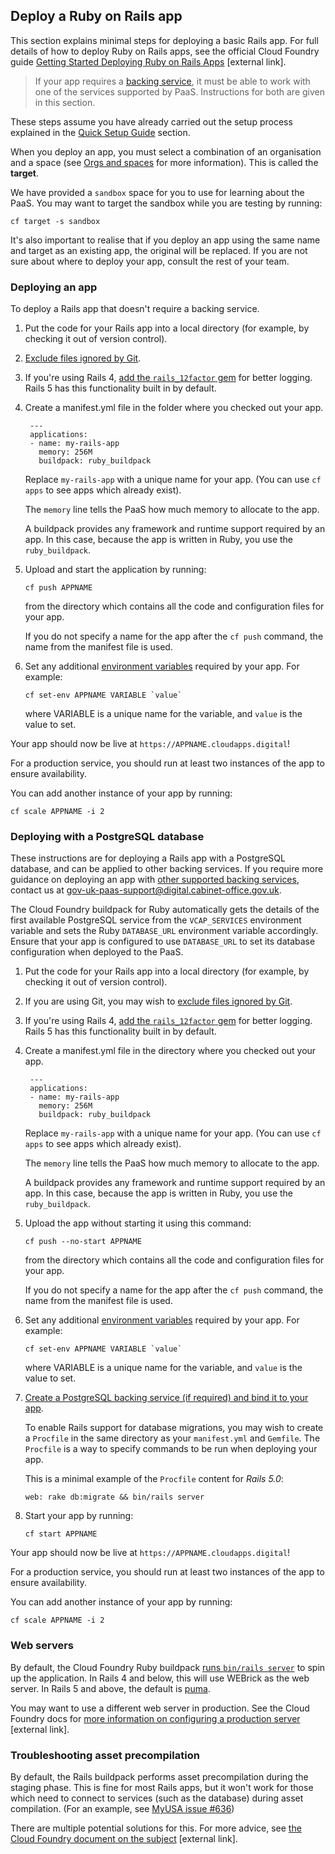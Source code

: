 ## Deploy a Ruby on Rails app


This section explains minimal steps for deploying a basic Rails app. For full details of how to deploy Ruby on Rails apps, see the official Cloud Foundry guide [Getting Started Deploying Ruby on Rails Apps](http://docs.cloudfoundry.org/buildpacks/ruby/gsg-ror.html) [external link]. 

> If your app requires a [backing service](https://docs.cloud.service.gov.uk/#deploy-a-backing-or-routing-service), it must be able to work with one of the services supported by PaaS. Instructions for both are given in this section.

These steps assume you have already carried out the setup process explained in the [Quick Setup Guide](/#quick-setup-guide) section.

When you deploy an app, you must select a combination of an organisation and a space (see [Orgs and spaces](/#organisations-spaces-amp-targets) for more information). This is called the **target**.

We have provided a ``sandbox`` space for you to use for learning about the PaaS. You may want to target the sandbox while you are testing by running:

``cf target -s sandbox``

It's also important to realise that if you deploy an app using the same name and target as an existing app, the original will be replaced. If you are not sure about where to deploy your app, consult the rest of your team.

### Deploying an app

To deploy a Rails app that doesn't require a backing service.

1. Put the code for your Rails app into a local directory (for example, by checking it out of version control).

1. [Exclude files ignored by Git](/#excluding-files).

1. If you're using Rails 4, [add the `rails_12factor` gem](https://github.com/heroku/rails_12factor#install) for better logging. Rails 5 has this functionality built in by default.

1. Create a manifest.yml file in the folder where you checked out your app.

        ---
        applications:
        - name: my-rails-app
          memory: 256M
          buildpack: ruby_buildpack

    Replace ``my-rails-app`` with a unique name for your app. (You can use ``cf apps`` to see apps which already exist).

    The `memory` line tells the PaaS how much memory to allocate to the app.

    A buildpack provides any framework and runtime support required by an app. In this case, because the app is written in Ruby, you use the ``ruby_buildpack``.

1. Upload and start the application by running:

    ```
    cf push APPNAME
    ```

    from the directory which contains all the code and configuration files for your app.

    If you do not specify a name for the app after the ``cf push`` command, the name from the manifest file is used.

1. Set any additional [environment variables](/#environment-variables) required by your app. For example:

    ```
    cf set-env APPNAME VARIABLE `value`
    ```

    where VARIABLE is a unique name for the variable, and `value` is the value to set.

Your app should now be live at `https://APPNAME.cloudapps.digital`!

For a production service, you should run at least two instances of the app to ensure availability.

You can add another instance of your app by running:

``cf scale APPNAME -i 2``

### Deploying with a PostgreSQL database

These instructions are for deploying a Rails app with a PostgreSQL database, and can be applied to other backing services. If you require more guidance on deploying an app with [other supported backing services](https://docs.cloud.service.gov.uk/#deploy-a-backing-or-routing-service), contact us at [gov-uk-paas-support@digital.cabinet-office.gov.uk](mailto:gov-uk-paas-support@digital.cabinet-office.gov.uk).

 The Cloud Foundry buildpack for Ruby automatically gets the details of the first available PostgreSQL service from the ``VCAP_SERVICES`` environment variable and sets the Ruby `DATABASE_URL` environment variable accordingly. Ensure that your app is configured to use `DATABASE_URL` to set its database configuration when deployed to the PaaS.

1. Put the code for your Rails app into a local directory (for example, by checking it out of version control).

1. If you are using Git, you may wish to [exclude files ignored by Git](/#excluding-files).

1. If you're using Rails 4, [add the `rails_12factor` gem](https://github.com/heroku/rails_12factor#install) for better logging. Rails 5 has this functionality built in by default.

1. Create a manifest.yml file in the directory where you checked out your app.

        ---
        applications:
        - name: my-rails-app
          memory: 256M
          buildpack: ruby_buildpack

    Replace ``my-rails-app`` with a unique name for your app. (You can use ``cf apps`` to see apps which already exist).

    The `memory` line tells the PaaS how much memory to allocate to the app.

    A buildpack provides any framework and runtime support required by an app. In this case, because the app is written in Ruby, you use the ``ruby_buildpack``.


1. Upload the app without starting it using this command:

    ```
    cf push --no-start APPNAME
    ```

    from the directory which contains all the code and configuration files for your app.

    If you do not specify a name for the app after the ``cf push`` command, the name from the manifest file is used.


1. Set any additional [environment variables](/#environment-variables) required by your app. For example:

    ```
    cf set-env APPNAME VARIABLE `value`
    ```

    where VARIABLE is a unique name for the variable, and `value` is the value to set.


1. [Create a PostgreSQL backing service (if required) and bind it to your app](https://docs.cloud.service.gov.uk/#deploy-a-backing-or-routing-service).

    To enable Rails support for database migrations, you may wish to create a `Procfile` in the same directory as your `manifest.yml` and `Gemfile`. The `Procfile` is a way to specify commands to be run when deploying your app.

    This is a minimal example of the `Procfile` content for *Rails 5.0*:

    ```
    web: rake db:migrate && bin/rails server
    ```

1. Start your app by running: 

    ```
    cf start APPNAME
    ```

Your app should now be live at `https://APPNAME.cloudapps.digital`!

For a production service, you should run at least two instances of the app to ensure availability.

You can add another instance of your app by running:

``cf scale APPNAME -i 2``

### Web servers

By default, the Cloud Foundry Ruby buildpack [runs `bin/rails server`](https://github.com/cloudfoundry/ruby-buildpack/blob/1f0ac3ce10866390d161c3f27e71d64890859454/lib/language_pack/rails4.rb#L27) 
to spin up the application. In Rails 4 and below, this will use WEBrick as the web
server. In Rails 5 and above, the default is
[puma](http://guides.rubyonrails.org/getting_started.html#starting-up-the-web-server).

You may want to use a different web server in production. See the Cloud Foundry docs for
[more information on configuring a production server](https://docs.cloudfoundry.org/buildpacks/prod-server.html) [external link].


### Troubleshooting asset precompilation

By default, the Rails buildpack performs asset precompilation during the staging phase. This is fine for
most Rails apps, but it won't work for those which need to connect to services (such as the database)
during asset compilation. (For an example, see [MyUSA issue #636](https://github.com/18F/myusa/issues/636))

There are multiple potential solutions for this. For more advice, see
[the Cloud Foundry document on the subject](https://docs.cloudfoundry.org/buildpacks/ruby/ruby-tips.html#precompile) [external link].
